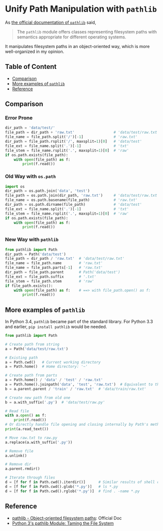 # Unify Path Manipulation with `pathlib` #

As [the official documentation of
`pathlib`](https://docs.python.org/3/library/pathlib.html) said,

> The `pathlib` module offers classes representing filesystem paths
> with semantics appropriate for different operating systems.

It manipulates filesystem paths in an object-oriented way, which is
more well-organized in my opinion.


## Table of Content ##

* [Comparison](#comparison)
* [More examples of `pathlib`](#more-examples-of-pathlib)
* [Reference](#reference)


## Comparison ##

### Error Prone ###

```python
dir_path = 'data/test/'
file_path = dir_path + 'raw.txt'                  # 'data/test/raw.txt'
file_name = file_path.split('/')[-1]              # 'raw.txt'
dir_path = file_path.rsplit('/', maxsplit=1)[0]   # 'data/test'
file_ext = file_name.split('.')[-1]               # 'txt'
file_stem = file_name.rsplit('.', maxsplit=1)[0]  # 'raw'
if os.path.exists(file_path):
    with open(file_path) as f:
        print(f.read())
```

### Old Way with `os.path` ###

```python
import os
dir_path = os.path.join('data', 'test')
file_path = os.path.join(dir_path, 'raw.txt')     # 'data/test/raw.txt'
file_name = os.path.basename(file_path)           # 'raw.txt'
dir_path = os.path.dirname(file_path)             # 'data/test'
file_ext = file_name.split('.')[-1]               # 'txt'
file_stem = file_name.rsplit('.', maxsplit=1)[0]  # 'raw'
if os.path.exists(file_path):
    with open(file_path) as f:
        print(f.read())
```

### New Way with `pathlib` ###

```python
from pathlib import Path
dir_path = Path('data/test')
file_path = dir_path / 'raw.txt'  # 'data/test/raw.txt'
file_name = file_path.name        # 'raw.txt'
file_name = file_path.parts[-1]   # 'raw.txt'
dir_path = file_path.parent       # Path('data/test')
file_ext = file_path.suffix       # '.txt'
file_stem = file_path.stem        # 'raw'
if file_path.exists():
    with open(file_path) as f:    # ==> with file_path.open() as f:
        print(f.read())
```

## More examples of `pathlib` ##

In Python 3.4, `pathlib` became part of the standard library.  For
Python 3.3 and earlier, `pip install pathlib` would be needed.

```python
from pathlib import Path

# Create path from string
a = Path('data/test/raw.txt')

# Existing path
a = Path.cwd()   # Current working directory
a = Path.home()  # Home directory: '~'

# Create path from parts
a = Path.home() / 'data' / 'test' / 'raw.txt'
a = Path.home().joinpath('data', 'test', 'raw.txt')  # Equivalent to the above
b = a.parent.parent / 'train' / 'raw.txt'  # 'data/train/raw.txt'

# Create new path from old one
b = a.with_suffix('.py')  # 'data/test/raw.py'

# Read file
with a.open() as f:
    print(f.read())
# Or directly handle file opening and closing internally by Path's method
print(a.read_text())

# Move raw.txt to raw.py
a.replace(a.with_suffix('.py'))

# Remove file
a.unlink()

# Remove dir
a.parent.rmdir()

# Iterate through files
d = [f for f in Path.cwd().iterdir()]      # Similar results of shell command `ls` without '.' and '..'
d = [f for f in Path.cwd().glob('*.py')]   # ls *.py
d = [f for f in Path.cwd().rglob('*.py')]  # find . -name *.py
```


## Reference ##

* [pathlib - Object-oriented filesystem paths](https://docs.python.org/3/library/pathlib.html): Official Doc
* [Python 3's pathlib Module: Taming the File System](https://realpython.com/python-pathlib/)
